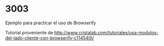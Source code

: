 # 3003
Ejemplo para practicar el uso de Browserify

Tutorial proveniente de http://www.cristalab.com/tutoriales/usa-modulos-del-lado-cliente-con-browserify-c114540l/
